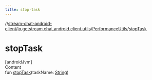 ```yaml
---
title: stop-task
---
```

//[stream-chat-android-client](../../../index.md)/[io.getstream.chat.android.client.utils](../index.md)/[PerformanceUtils](index.md)/[stopTask](stopTask.md)



# stopTask  
[androidJvm]  
Content  
fun [stopTask](stopTask.md)(taskName: [String](https://kotlinlang.org/api/latest/jvm/stdlib/kotlin/-string/index.html))  



